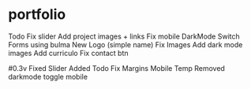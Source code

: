 # portfolio
 
Todo
Fix slider
Add project images + links
Fix mobile DarkMode Switch
Forms using bulma
New Logo (simple name)
Fix Images
Add dark mode images
Add curriculo
Fix contact btn

#0.3v
Fixed Slider
Added Todo
Fix Margins Mobile
Temp Removed darkmode toggle mobile